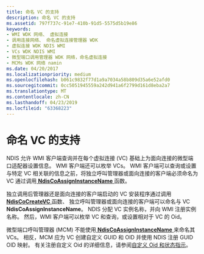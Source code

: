 ```yaml
---
title: 命名 VC 的支持
description: 命名 VC 的支持
ms.assetid: 797f737c-91e7-410b-91d5-5575d5b19e86
keywords:
- WMI WDK 网络、 虚拟连接
- 调用连接网络、 命名虚拟连接管理器 WDK
- 虚拟连接 WDK NDIS WMI
- VCs WDK NDIS WMI
- 微型端口调用管理器 WDK 网络，命名虚拟连接
- MCMs WDK 网络 namin
ms.date: 04/20/2017
ms.localizationpriority: medium
ms.openlocfilehash: b061c9832f77d1a9a7034a58b809d35a6e52afd0
ms.sourcegitcommit: 0cc5051945559a242d941a6f2799d161d8eba2a7
ms.translationtype: MT
ms.contentlocale: zh-CN
ms.lasthandoff: 04/23/2019
ms.locfileid: "63368223"
---
```

# <a name="support-for-named-vcs"></a>命名 VC 的支持





NDIS 允许 WMI 客户端查询并在每个虚拟连接 (VC) 基础上为面向连接的微型端口适配器设置信息。 WMI 客户端还可以枚举 VCs。 WMI 客户端可以查询或设置与特定 VC 相关联的信息之前，将独立呼叫管理器或面向连接的客户端必须命名为 VC 通过调用[ **NdisCoAssignInstanceName** ](https://msdn.microsoft.com/library/windows/hardware/ff561692)函数。

独立调用后管理器还是面向连接的客户端启动的 VC 安装程序通过调用[ **NdisCoCreateVC** ](https://msdn.microsoft.com/library/windows/hardware/ff561696)函数、 独立呼叫管理器或面向连接的客户端可以命名与 VC **NdisCoAssignInstanceName**。 NDIS 分配 VC 实例名称，并向 WMI 注册实例名称。 然后，WMI 客户端可以枚举 VC 和查询，或设置相对于 VC 的 Oid。

微型端口呼叫管理器 (MCM) 不能使用[ **NdisCoAssignInstanceName** ](https://msdn.microsoft.com/library/windows/hardware/ff561692)来命名其 VCs。 相反，MCM 应为 VC 创建自定义 GUID 和 OID 并使用 NDIS 注册 GUID OID 映射。 有关注册自定义 Oid 的详细信息，请参阅[自定义 Oid 和状态指示](customized-oids-and-status-indications.md)。

 

 





